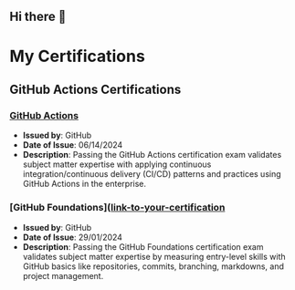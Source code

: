 ## Hi there 👋

# My Certifications

## GitHub Actions Certifications

### [GitHub Actions]([https://www.credly.com/badges/6b0b7b70-b42f-433f-ab25-1ae41eea6fcb/public_url](link))
- **Issued by**: GitHub
- **Date of Issue**: 06/14/2024
- **Description**: Passing the GitHub Actions certification exam validates subject matter expertise with applying continuous integration/continuous delivery (CI/CD) patterns and practices using GitHub Actions in the enterprise.

### [GitHub Foundations]([link-to-your-certification](https://www.credly.com/badges/6f44dc9f-f344-477d-82fe-9e39729d0a07/public_url)
- **Issued by**: GitHub
- **Date of Issue**: 29/01/2024
- **Description**: Passing the GitHub Foundations certification exam validates subject matter expertise by measuring entry-level skills with GitHub basics like repositories, commits, branching, markdowns, and project management.
